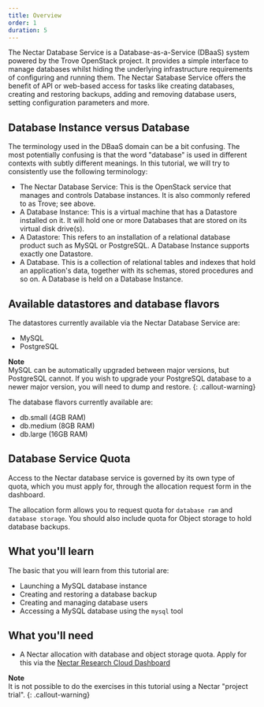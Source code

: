 ```yaml
---
title: Overview
order: 1
duration: 5
---
```


 The Nectar Database Service is a Database-as-a-Service (DBaaS) system powered by the Trove OpenStack project. It provides a simple interface to manage databases whilst hiding the underlying infrastructure requirements of configuring and running them. The Nectar Satabase Service offers the benefit of API or web-based access for tasks like creating databases, creating and restoring backups, adding and removing database users, setting configuration parameters and more.

## Database Instance versus Database

The terminology used in the DBaaS domain can be a bit confusing.  The most potentially confusing is that the word "database" is used in different contexts with subtly different meanings.  In this tutorial, we will try to consistently use the following terminology:

- The Nectar Database Service:  This is the OpenStack service that manages and controls Database instances.  It is also commonly refered to as Trove; see above.
- A Database Instance:  This is a virtual machine that has a Datastore installed on it.  It will hold one or more Databases that are stored on its virtual disk drive(s). 
- A Datastore:  This refers to an installation of a relational database product such as MySQL or PostgreSQL.  A Database Instance supports exactly one Datastore.
- A Database.  This is a collection of relational tables and indexes that hold an application's data, together with its schemas, stored procedures and so on.  A Database is held on a Database Instance.

## Available datastores and database flavors

The datastores currently available via the Nectar Database Service are:
- MySQL
- PostgreSQL

**Note**  
MySQL can be automatically upgraded between major versions, but PostgreSQL cannot. If you wish to upgrade your PostgreSQL database to a newer major version, you will need to dump and restore.
{: .callout-warning}

The database flavors currently available are:
- db.small (4GB RAM)
- db.medium (8GB RAM)
- db.large (16GB RAM)

## Database Service Quota

Access to the Nectar database service is governed by its own type of quota, which you must apply for, through the allocation request form in the dashboard.

The allocation form allows you to request quota for `database ram` and `database storage`.  You should also include quota for Object storage to hold database backups. 

## What you'll learn

The basic that you will learn from this tutorial are:

- Launching a MySQL database instance
- Creating and restoring a database backup
- Creating and managing database users
- Accessing a MySQL database using the `mysql` tool

## What you'll need

-  A Nectar allocation with database and object storage quota.  Apply for this via the [Nectar Research Cloud Dashboard](https://dashboard.rc.nectar.org.au/)

**Note**  
It is not possible to do the exercises in this tutorial using a Nectar "project trial".
{: .callout-warning}
